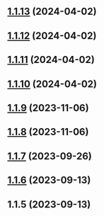 

## [1.1.13](https://github.com/narvicom/narvi-node/compare/1.1.9...1.1.13) (2024-04-02)

## [1.1.12](https://github.com/narvicom/narvi-node/compare/1.1.9...1.1.12) (2024-04-02)

## [1.1.11](https://github.com/narvicom/narvi-node/compare/1.1.9...1.1.11) (2024-04-02)

## [1.1.10](https://github.com/narvicom/narvi-node/compare/1.1.9...1.1.10) (2024-04-02)

## [1.1.9](https://github.com/narvicom/narvi-node/compare/1.1.8...1.1.9) (2023-11-06)

## [1.1.8](https://github.com/narvicom/narvi-node/compare/1.1.7...1.1.8) (2023-11-06)

## [1.1.7](https://github.com/narvicom/narvi-node/compare/1.1.6...1.1.7) (2023-09-26)

## [1.1.6](https://github.com/narvicom/narvi-node/compare/1.1.5...1.1.6) (2023-09-13)

## 1.1.5 (2023-09-13)